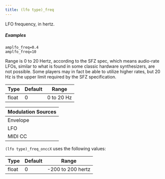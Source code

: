 ```yaml
---
title: (lfo type)_freq
---
```

LFO frequency, in hertz.

##### Examples

```
amplfo_freq=0.4
amplfo_freq=10
```

Range is 0 to 20 Hertz, according to the SFZ spec, which means audio-rate LFOs,
similar to what is found in some classic hardware synthesizers, are not possible.
Some players may in fact be able to utilize higher rates, but 20 Hz is the upper
limit required by the SFZ specification.

| Type  | Default | Range      |
| ---   | ---     | ---        |
| float | 0       | 0 to 20 Hz |

| Modulation Sources
|           ---
| Envelope | X |
| LFO      | X |
| MIDI CC  | ✓ | (lfo type)_freq_onccX

`(lfo type)_freq_onccX` uses the following values:

| Type  | Default | Range             |
| ---   | ---     | ---               |
| float | 0       | -200 to 200 hertz |
